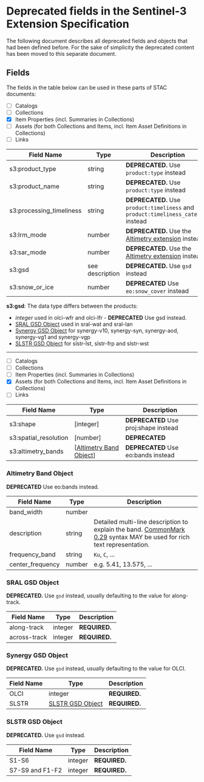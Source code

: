 # Deprecated fields in the Sentinel-3 Extension Specification

The following document describes all deprecated fields and objects that had been defined before.
For the sake of simplicity the deprecated content has been moved to this separate document.

## Fields

The fields in the table below can be used in these parts of STAC documents:

- [ ] Catalogs
- [ ] Collections
- [x] Item Properties (incl. Summaries in Collections)
- [ ] Assets (for both Collections and Items, incl. Item Asset Definitions in Collections)
- [ ] Links

| Field Name               | Type            | Description                                                  |
| ------------------------ | --------------- | ------------------------------------------------------------ |
| s3:product_type          | string          | **DEPRECATED.** Use `product:type` instead                   |
| s3:product_name          | string          | **DEPRECATED.** Use `product:type` instead                   |
| s3:processing_timeliness | string          | **DEPRECATED.** Use `product:timeliness` and `product:timeliness_category` instead |
| s3:lrm_mode              | number          | **DEPRECATED.** Use the [Altimetry extension](https://github.com/stac-extensions/altimetry) instead. |
| s3:sar_mode              | number          | **DEPRECATED.** Use the [Altimetry extension](https://github.com/stac-extensions/altimetry) instead. |
| s3:gsd                   | see description | **DEPRECATED.** Use `gsd` instead                            |
| s3:snow_or_ice           | number          | **DEPRECATED** Use `eo:snow_cover` instead                   |

**s3:gsd**: The data type differs between the products:
- *integer* used in olci-wfr and olci-lfr - **DEPRECATED** Use gsd instead.
- [SRAL GSD Object](#sral-gsd-object) used in sral-wat and sral-lan
- [Synergy GSD Object](#synergy-gsd-object) for synergy-v10, synergy-syn, synergy-aod, synergy-vg1 and synergy-vgp
- [SLSTR GSD Object](#slstr-gsd-object) for slstr-lst, slstr-frp and slstr-wst

---

- [ ] Catalogs
- [ ] Collections
- [ ] Item Properties (incl. Summaries in Collections)
- [x] Assets (for both Collections and Items, incl. Item Asset Definitions in Collections)
- [ ] Links

| Field Name            | Type                                              | Description                           |
| --------------------- | ------------------------------------------------- | ------------------------------------- |
| s3:shape              | [integer]                                         | **DEPRECATED** Use proj:shape instead |
| s3:spatial_resolution | [number]                                          | **DEPRECATED**                        |
| s3:altimetry_bands    | [[Altimetry Band Object](#altimetry-band-object)] | **DEPRECATED** Use eo:bands instead   |

### Altimetry Band Object

**DEPRECATED** Use eo:bands instead.

| Field Name       | Type   | Description            |
| ---------------- | ------ | ---------------------- |
| band_width       | number |                        |
| description      | string | Detailed multi-line description to explain the band. [CommonMark 0.29](http://commonmark.org/) syntax MAY be used for rich text representation. |
| frequency_band   | string | `Ku`, `C`, ...         |
| center_frequency | number | e.g. 5.41, 13.575, ... |

### SRAL GSD Object

**DEPRECATED.** Use `gsd` instead, usually defaulting to the value for along-track.

| Field Name   | Type    | Description   |
| ------------ | ------- | ------------- |
| along-track  | integer | **REQUIRED.** |
| across-track | integer | **REQUIRED.** |

### Synergy GSD Object

**DEPRECATED.** Use `gsd` instead, usually defaulting to the value for OLCI.

| Field Name | Type                                  | Description   |
| ---------- | ------------------------------------- | ------------- |
| OLCI       | integer                               | **REQUIRED.** |
| SLSTR      | [SLSTR GSD Object](#slstr-gsd-object) | **REQUIRED.** |

### SLSTR GSD Object

**DEPRECATED.** Use `gsd` instead.

| Field Name      | Type    | Description   |
| --------------- | ------- | ------------- |
| S1-S6           | integer | **REQUIRED.** |
| S7-S9 and F1-F2 | integer | **REQUIRED.** |
